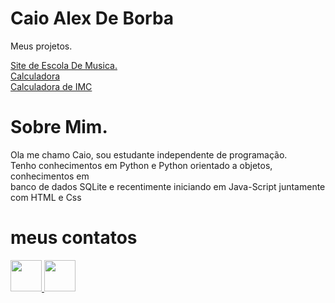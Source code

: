 
<head>
    <meta charset="UTF-8">
    <meta http-equiv="X-UA-Compatible" content="IE=edge">
    <meta name="viewport" content="width=device-width, initial-scale=1.0">
</head>
<body>   
    <h1>Caio Alex De Borba</h1>
        <p>Meus projetos.</p>
        <a href="">Site de Escola De Musica.</a><br>
        <a href="">Calculadora</a><br>
        <a href="">Calculadora de IMC</a><br>
        <h1>Sobre Mim.</h1>
        <p>Ola me chamo Caio, sou estudante independente
            de programação.<br>
            Tenho conhecimentos em Python e Python orientado
            a objetos, conhecimentos em<br> banco de dados SQLite
            e recentimente iniciando em Java-Script juntamente
            com HTML e Css
        </p>
        <h1>meus contatos</h1>
        <a href="https://wa.me/5547992824501" target="_blank"><img src="https://github.com/lemorryjoy/lemorryjoy.github.io/blob/main/musica/zap.png" width="50" height="50">
     <a href="https://mail.google.com/mail/u/caio.alex.borba@gmail.com" target="_blank"><img src="https://github.com/lemorryjoy/lemorryjoy.github.io/blob/main/musica/kisspng-triangle-text-brand-communication-gmail-5ab07b2c07f0c8.0273654015215153080325.png" width="50" height="50"></a>
    </a>
</body>
</html>
